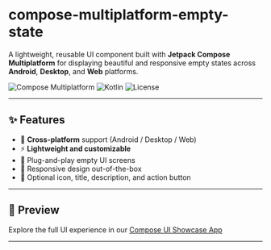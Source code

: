 # compose-multiplatform-empty-state

A lightweight, reusable UI component built with **Jetpack Compose Multiplatform** for displaying beautiful and responsive empty states across **Android**, **Desktop**, and **Web** platforms.

![Compose Multiplatform](https://img.shields.io/badge/Jetpack%20Compose-Multiplatform-blueviolet)
![Kotlin](https://img.shields.io/badge/Kotlin-1.9%2B-orange)
![License](https://img.shields.io/github/license/yourname/compose-multiplatform-empty-state)

---

## ✨ Features

- 📱 **Cross-platform** support (Android / Desktop / Web)
- ⚡ **Lightweight and customizable**
- 🧩 Plug-and-play empty UI screens
- 📐 Responsive design out-of-the-box
- 🎨 Optional icon, title, description, and action button

---

## 📸 Preview

Explore the full UI experience in our [Compose UI Showcase App](https://play.google.com/store/apps/details?id=com.boltuix.compose)

---